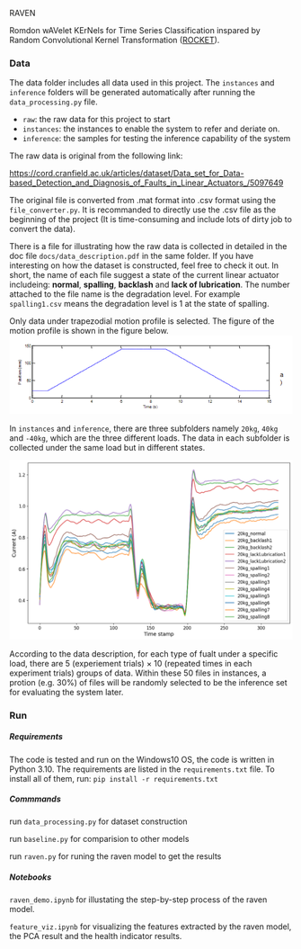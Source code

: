 RAVEN

Romdon wAVelet KErNels for Time Series Classification inspared by Random Convolutional Kernel Transformation ([ROCKET](https://arxiv.org/abs/1910.13051)).

### Data
The data folder includes all data used in this project. The `instances` and `inference` folders will be generated automatically after running the `data_processing.py` file.

- `raw`: the raw data for this project to start
- `instances`: the instances to enable the system to refer and deriate on. 
- `inference`: the samples for testing the inference capability of the system  

The raw data is original from the following link:

https://cord.cranfield.ac.uk/articles/dataset/Data_set_for_Data-based_Detection_and_Diagnosis_of_Faults_in_Linear_Actuators_/5097649

The original file is converted from .mat format into .csv format using the `file_converter.py`. It is recommanded to directly use the .csv file as the beginning of the project (It is time-consuming and include lots of dirty job to convert the data).  

There is a file for illustrating how the raw data is collected in detailed in the doc file `docs/data_description.pdf` in the same folder. If you have interesting on how the dataset is constructed, feel free to check it out. In short, the name of each file suggest a state of the current linear actuator includeing: **normal**, **spalling**, **backlash** and **lack of lubrication**. The number attached to the file name is the degradation level. For example `spalling1.csv` means the degradation level is 1 at the state of spalling. 

Only data under trapezodial motion profile is selected. The figure of the motion profile is shown in the figure below.
![](assets/motion_profile.PNG)

In `instances` and `inference`, there are three subfolders namely `20kg`, `40kg` and `-40kg`, which are the three different loads. The data in each subfolder is collected under the same load but in different states.

![](assets/current.PNG)

According to the data description, for each type of fualt under a specific load, there are 5 (experiement trials) $\times$ 10 (repeated times in each experiment trials) groups of data. Within these 50 files in instances, a protion (e.g. 30%) of files will be randomly selected to be the inference set for evaluating the system later. 

### Run

##### Requirements
The code is tested and run on the Windows10 OS, the code is written in Python 3.10. The requirements are listed in the `requirements.txt` file. To install all of them, run:
`pip install -r requirements.txt`

##### Commmands
run `data_processing.py` for dataset construction

run `baseline.py` for comparision to other models

run `raven.py` for runing the raven model to get the results

##### Notebooks
`raven_demo.ipynb` for illustating the step-by-step process of the raven model.

`feature_viz.ipynb` for visualizing the features extracted by the raven model, the PCA result and the health indicator results.